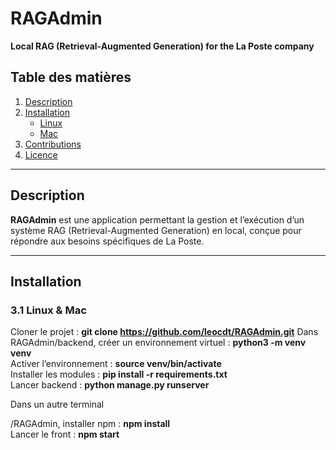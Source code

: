 # RAGAdmin  
**Local RAG (Retrieval-Augmented Generation) for the La Poste company**

## Table des matières  
1. [Description](#description)   
2. [Installation](#installation)  
    - [Linux](#linux)  
    - [Mac](#mac)   
3. [Contributions](#contributions)  
4. [Licence](#licence)  

---

## Description  
**RAGAdmin** est une application permettant la gestion et l’exécution d’un système RAG (Retrieval-Augmented Generation) en local, conçue pour répondre aux besoins spécifiques de La Poste. 

---

## Installation  

### 3.1 Linux & Mac 
   
Cloner le projet : **git clone https://github.com/leocdt/RAGAdmin.git**
Dans RAGAdmin/backend, créer un environnement virtuel : **python3 -m venv venv**  
Activer l’environnement : **source venv/bin/activate**  
Installer les modules : **pip install -r requirements.txt**  
Lancer backend : **python manage.py runserver**

Dans un autre terminal   

/RAGAdmin, installer npm : **npm install**  
Lancer le front : **npm start**  
   


